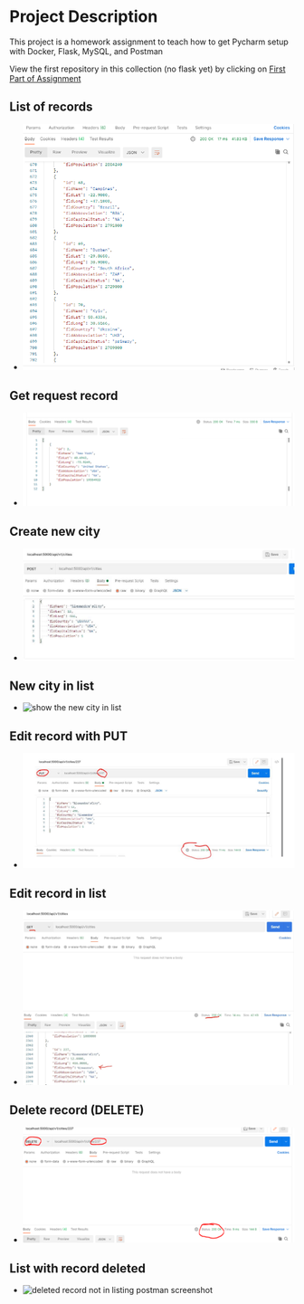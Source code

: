 # Project Description
This project is a homework assignment to teach how to get Pycharm setup with Docker, Flask, MySQL, and Postman

View the first repository in this collection (no flask yet) by clicking on [First Part of Assignment](https://github.com/af428/PythonDockerFlaskPycharm)




## List of records
* ![list of records in postman](screenshots/postmanrecords.PNG)

## Get request record
* ![get request record in postman](screenshots/getrecord.PNG)

## Create new city
* ![new city created shown in postman](screenshots/createnewcity.jpg)

## New city in list
* ![show the new city in list](screenshots/newcitylsting.png)

## Edit record with PUT
* ![editing record with put postman screenshot](screenshots/editingput.png)

## Edit record in list
* ![editing a record in the list postman screenshot](screenshots/editedrecordlist.jpg)

## Delete record (DELETE)
* ![deleting a record with DELETE postman screenshot](screenshots/delete.PNG)

## List with record deleted
* ![deleted record not in listing postman screenshot](screenshots/recorddelete.PNG)

